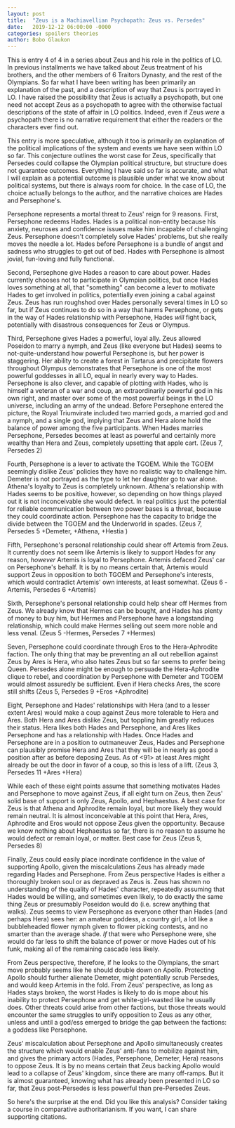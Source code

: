 ```yaml
---
layout: post
title:  "Zeus is a Machiavellian Psychopath: Zeus vs. Persedes"
date:   2019-12-12 06:00:00 -0000
categories: spoilers theories
author: Bobo Glaukon
---
```


This is entry 4 of 4 in a series about Zeus and his role in the politics of LO. In previous installments we have talked about Zeus treatment of his brothers, and the other members of 6 Traitors Dynasty, and the rest of the Olympians. So far what I have been writing has been primarily an explanation of the past, and a description of way that Zeus is portrayed in LO. I have raised the possibility that Zeus is actually a psychopath, but one need not accept Zeus as a psychopath to agree with the otherwise factual descriptions of the state of affair in LO politics. Indeed, even if Zeus *were* a psychopath there is no narrative requirement that either the readers or the characters ever find out.

This entry is more speculative, although it too is primarily an explanation of the political implications of the system and events we have seen within LO so far. This conjecture outlines the worst case for Zeus, specifically that Persedes could collapse the Olympian political structure, but structure does not guarantee outcomes. Everything I have said so far is accurate, and what I will explain as a potential outcome is plausible under what we know about political systems, but there is always room for choice. In the case of LO, the choice actually belongs to the author, and the narrative choices are Hades and Persephone's.

Persephone represents a mortal threat to Zeus' reign for 9 reasons. First, Persephone redeems Hades. Hades is a political non-entity because his anxiety, neuroses and confidence issues make him incapable of challenging Zeus. Persephone doesn't completely solve Hades' problems, but she really moves the needle a lot. Hades before Persephone is a bundle of angst and sadness who struggles to get out of bed. Hades with Persephone is almost jovial, fun-loving and fully functional.

Second, Persephone give Hades a reason to care about power. Hades currently chooses not to participate in Olympian politics, but once Hades loves something at all, that "something" can become a lever to motivate Hades to get involved in politics, potentially even joining a cabal against Zeus. Zeus has run roughshod over Hades personally several times in LO so far, but if Zeus continues to do so in a way that harms Persephone, or gets in the way of Hades relationship with Persephone, Hades *will* fight back, potentially with disastrous consequences for Zeus or Olympus.

Third, Persephone gives Hades a powerful, loyal ally. Zeus allowed Poseidon to marry a nymph, and Zeus (like everyone but Hades) seems to not-quite-understand how powerful Persephone is, but her power is staggering. Her ability to create a forest in Tartarus and precipitate flowers throughout Olympus demonstrates that Persephone is one of the most powerful goddesses in all LO, equal in nearly every way to Hades. Persephone is also clever, and capable of plotting with Hades, who is himself a veteran of a war and coup, an extraordinarily powerful god in his own right, and master over some of the most powerful beings in the LO universe, including an army of the undead. Before Persephone entered the picture, the Royal Triumvirate included two married gods, a married god and a nymph, and a single god, implying that Zeus and Hera alone hold the balance of power among the five participants. When Hades marries Persephone, Persedes becomes at least as powerful and certainly more wealthy than Hera and Zeus, completely upsetting that apple cart. (Zeus 7, Persedes 2)

Fourth, Persephone is a lever to activate the TGOEM. While the TGOEM seemingly dislike Zeus' policies they have no realistic way to challenge him. Demeter is not portrayed as the type to let her daughter go to war alone.  Athena's loyalty to Zeus is completely unknown. Athena's relationship with Hades seems to be positive, however, so depending on how things played out it is not inconceivable she would defect. In real politics just the potential for reliable communication between two power bases is a threat, because they could coordinate action. Persephone has the capacity to bridge the divide between the TGOEM and the Underworld in spades. (Zeus 7, Persedes 5 +Demeter, +Athena, +Hestia )


Fifth, Persephone's personal relationship could shear off Artemis from Zeus. It currently does not seem like Artemis is likely to support Hades for any reason, *however* Artemis is loyal to Persephone. Artemis defaced Zeus' car on Persephone's behalf.  It is by no means certain that, Artemis would support Zeus in opposition to both TGOEM and Persephone's interests, which would contradict Artemis' own interests, at least somewhat. (Zeus 6 -Artemis, Persedes 6 +Artemis) 

Sixth, Persephone's personal relationship could help shear off Hermes from Zeus. We already know that Hermes can be bought, and Hades has plenty of money to buy him, but Hermes and Persephone have a longstanding relationship, which could make Hermes selling out seem more noble and less venal. (Zeus 5 -Hermes, Persedes 7 +Hermes)

Seven, Persephone could coordinate through Eros to the Hera-Aphrodite faction. The only thing that may be preventing an all out rebellion against Zeus by Ares is Hera, who also hates Zeus but so far seems to prefer being Queen. Persedes alone might be enough to persuade the Hera-Aphrodite clique to rebel, and coordination by Persephone with Demeter and TGOEM would almost assuredly be sufficient. Even if Hera checks Ares, the score still shifts (Zeus 5, Persedes 9 +Eros +Aphrodite)

Eight, Persephone and Hades' relationships with Hera (and to a lesser extent Ares) would make a coup against Zeus more tolerable to Hera and Ares. Both Hera and Ares dislike Zeus, but toppling him greatly reduces their status. Hera likes both Hades and Persephone, and Ares likes Persephone and has a relationship with Hades. Once Hades and Persephone are in a position to outmaneuver Zeus, Hades and Persephone can plausibly promise Hera and Ares that they will be in nearly as good a position after as before deposing Zeus. As of <91> at least Ares might already be out the door in favor of a coup, so this is less of a lift. (Zeus 3, Persedes 11 +Ares +Hera)

While each of these eight points assume that something motivates Hades and Persephone to move against Zeus, if all eight turn on Zeus, then Zeus' solid base of support is only Zeus, Apollo, and Hephaestus. A best case for Zeus is that Athena and Aphrodite remain loyal, but more likely they would remain neutral. It is almost inconceivable at this point that Hera, Ares, Aphrodite and Eros would not oppose Zeus given the opportunity. Because we know nothing about Hephaestus so far, there is no reason to assume he would defect or remain loyal, or matter. Best case for Zeus (Zeus 5, Persedes 8) 

Finally, Zeus could easily place inordinate confidence in the value of supporting Apollo, given the miscalculations Zeus has already made regarding Hades and Persephone. From Zeus perspective Hades is either a thoroughly broken soul or as depraved as Zeus is. Zeus has shown no understanding of the quality of Hades' character, repeatedly assuming that Hades would be willing, and sometimes even likely, to do exactly the same thing Zeus or presumably Poseidon would do (i.e. screw anything that walks). Zeus seems to view Persephone as everyone other than Hades (and perhaps Hera) sees her: an amateur goddess, a country girl, a lot like a bubbleheaded flower nymph given to flower picking contests, and no smarter than the average shade. *If* that were who Persephone were, she would do far less to shift the balance of power or move Hades out of his funk, making all of the remaining cascade less likely. 

From Zeus perspective, therefore, if he looks to the Olympians, the smart move probably seems like he should double down on Apollo. Protecting Apollo should further alienate Demeter, might potentially scrub Persedes, and would keep Artemis in the fold. From Zeus' perspective, as long as Hades stays broken, the worst Hades is likely to do is mope about his inability to protect Persephone and get white-girl-wasted like he usually does. Other threats could arise from other factions, but those threats would encounter the same struggles to unify opposition to Zeus as any other, unless and until a god/ess emerged to bridge the gap between the factions: a goddess like Persephone.

Zeus' miscalculation about Persephone and Apollo simultaneously creates the structure which would enable Zeus' anti-fans to mobilize against him, and gives the primary actors (Hades, Persephone, Demeter, Hera) reasons to oppose Zeus. It is by no means certain that Zeus backing Apollo would lead to a collapse of Zeus' kingdom, since there are many off-ramps. But it is almost guaranteed, knowing what has already been presented in LO so far, that Zeus post-Persedes is less powerful than pre-Persedes Zeus.

So here's the surprise at the end. Did you like this analysis? Consider taking a course in comparative authoritarianism. If you want, I can share supporting citations.
